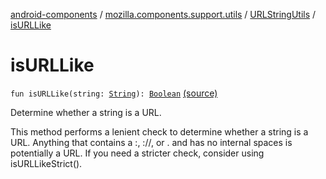 [android-components](../../index.md) / [mozilla.components.support.utils](../index.md) / [URLStringUtils](index.md) / [isURLLike](./is-u-r-l-like.md)

# isURLLike

`fun isURLLike(string: `[`String`](https://kotlinlang.org/api/latest/jvm/stdlib/kotlin/-string/index.html)`): `[`Boolean`](https://kotlinlang.org/api/latest/jvm/stdlib/kotlin/-boolean/index.html) [(source)](https://github.com/mozilla-mobile/android-components/blob/master/components/support/utils/src/main/java/mozilla/components/support/utils/URLStringUtils.kt#L39)

Determine whether a string is a URL.

This method performs a lenient check to determine whether a string is a URL. Anything that
contains a :, ://, or . and has no internal spaces is potentially a URL. If you need a
stricter check, consider using isURLLikeStrict().


